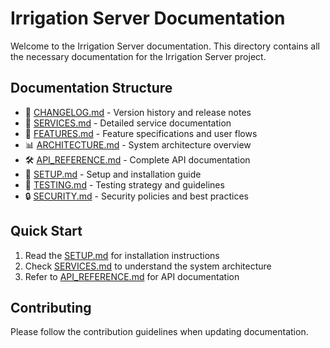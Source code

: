 # Irrigation Server Documentation

Welcome to the Irrigation Server documentation. This directory contains all the necessary documentation for the Irrigation Server project.

## Documentation Structure

- 📄 [CHANGELOG.md](./CHANGELOG.md) - Version history and release notes
- 📑 [SERVICES.md](./SERVICES.md) - Detailed service documentation
- 🎯 [FEATURES.md](./FEATURES.md) - Feature specifications and user flows
- 📊 [ARCHITECTURE.md](./ARCHITECTURE.md) - System architecture overview
- 🛠️ [API_REFERENCE.md](./API_REFERENCE.md) - Complete API documentation
- 🚀 [SETUP.md](./SETUP.md) - Setup and installation guide
- 🧪 [TESTING.md](./TESTING.md) - Testing strategy and guidelines
- 🔒 [SECURITY.md](./SECURITY.md) - Security policies and best practices

## Quick Start

1. Read the [SETUP.md](./SETUP.md) for installation instructions
2. Check [SERVICES.md](./SERVICES.md) to understand the system architecture
3. Refer to [API_REFERENCE.md](./API_REFERENCE.md) for API documentation

## Contributing

Please follow the contribution guidelines when updating documentation.
